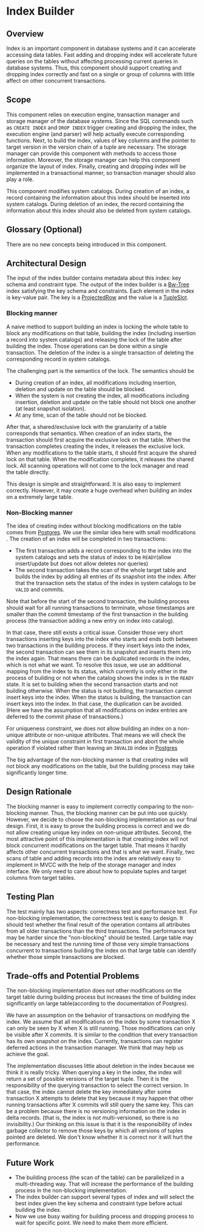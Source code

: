 # Index Builder

## Overview

Index is an important component in database systems and it can accelerate accessing data tables. Fast adding and dropping index will accelerate future queries
on the tables without affecting processing current queries in database systems. Thus, this component should support creating and dropping index correctly and fast
on a single or group of columns with little affect on other concurrent transactions.

## Scope

This component relies on execution engine, transaction manager and storage manager of the database systems. Since the SQL commands such as ```CREATE INDEX``` and ```DROP INDEX``` trigger creating and dropping the index, the execution engine (and parser) will help actually execute corresponding functions. Next, to build the index, values of key columns and the pointer to target version in the version chain of a tuple are necessary. The storage manager can provide this component with methods to access those information. Moreover, the storage manager can help this component organize the layout of index. Finally, creating and dropping index will be implemented in a transactional manner, so transaction manager should also play a role.

This component modifies system catalogs. During creation of an index, a record containing the information about this index should be inserted into system catalogs. During deletion of an index, the record containing the information about this index should also be deleted from system catalogs.

## Glossary (Optional)

There are no new concepts being introduced in this component.

## Architectural Design

The input of the index builder contains metadata about this index: key schema and constraint type. The output of the index builder is a [Bw-Tree](https://github.com/wangziqi2013/BwTree) index satisfying the key schema and constraints. Each element in the index is key-value pair. The key is a [ProjectedRow](https://github.com/cmu-db/terrier/wiki/Storage-Engine-Design#projectedrow-and-projectedcolumns) and the value is a [TupleSlot](https://github.com/cmu-db/terrier/wiki/Storage-Engine-Design#tupleslot).

### Blocking manner

A naive method to support building an index is locking the whole table to block any modifications on that table, building the index (including insertion a record into system catalogs) and releasing the lock of the table after building the index. Those operations can be done within a single transaction. The deletion of the index is a single transaction of deleting the corresponding record in system catalogs.

The challenging part is the semantics of the lock. The semantics should be
* During creation of an index, all modifications including insertion, deletion and update on the table should be blocked.
* When the system is not creating the index, all modifications including insertion, deletion and update on the table should not block one another (at least snapshot isolation).
* At any time, scan of the table should not be blocked.

After that, a shared/exclusive lock with the granularity of a table corresponds that semantics. When creation of an index starts, the transaction should first acquire the exclusive lock on that table. When the transaction completes creating the index, it releases the exclusive lock. When any modifications to the table starts, it should first acquire the shared lock on that table. When the modification completes, it releases the shared lock. All scanning operations will not come to the lock manager and read the table directly.

This design is simple and straightforward. It is also easy to implement correctly. However, it may create a huge overhead when building an index on a extremely large table.

### Non-Blocking manner

The idea of creating index without blocking modifications on the table comes from [Postgres](https://www.postgresql.org/docs/11/sql-createindex.html). We use the similar idea here with small modifications . The creation of an index will be completed in two transactions:
* The first transaction adds a record corresponding to the index into the system catalogs and sets the status of index to be ```READY```(allow insert/update but does not allow deletes nor queries)
* The second transaction takes the scan of the whole target table and builds the index by adding all entries of its snapshot into the index. After that the transaction sets the status of the index in system catalogs to be ```VALID``` and commits.

Note that before the start of the second transaction, the building process should wait for all running transactions to terminate, whose timestamps are smaller than the commit timestamp of the first transaction in the building process (the transaction adding a new entry on index into catalog).

In that case, there still exists a critical issue. Consider those very short transactions inserting keys into the index who starts and ends both between two transactions in the building process. If they insert keys into the index, the second transaction can see them in its snapshot and inserts them into the index again. That means there can be duplicated records in the index, which is not what we want. To resolve this issue, we use an additional mapping from the index to its status, which currently is only either in the process of building or not when the catalog shows the index is in the ```READY``` state. It is set to building when the second transaction starts and not building otherwise. When the status is not building, the transaction cannot insert keys into the index. When the status is building, the transaction can insert keys into the index. In that case, the duplication can be avoided. (Here we have the assumption that all modifications on index entries are deferred to the commit phase of transactions.)

For uniqueness constraint, we does not allow building an index on a non-unique attribute or non-unique attributes. That means we will check the validity of the unique constraint in first transaction and abort the whole operation if violated rather than leaving an ```INVALID``` index in [Postgres](https://www.postgresql.org/docs/11/sql-createindex.html)

The big advantage of the non-blocking manner is that creating index will not block any modifications on the table, but the building process may take significantly longer time.

## Design Rationale
The blocking manner is easy to implement correctly comparing to the non-blocking manner. Thus, the blocking manner can be put into use quickly. However, we decide to choose the non-blocking implementation as our final design. First, it is easy to prove the building process is correct and we do not allow creating unique key index on non-unique attributes. Second, the most attractive point of this implementation is that creating index will not block concurrent modifications on the target table. That means it hardly affects other concurrent transactions and that is what we want. Finally, two scans of table and adding records into the index are relatively easy to implement in MVCC with the help of the storage manager and index interface. We only need to care about how to populate tuples and target columns from target tables.

## Testing Plan
The test mainly has two aspects: correctness test and performance test. For non-blocking implementation, the correctness test is easy to design. It should test whether the final result of the operation contains all attributes from all older transactions than the third transactions. The performance test may be harder since the "non-blocking" should be tested. Large table may be necessary and test the running time of those very simple transactions concurrent to transactions building the index on that large table can identify whether those simple transactions are blocked.

## Trade-offs and Potential Problems
The non-blocking implementation does not other modifications on the target table during building process but increases the time of building index significantly on large table(according to the documentation of Postgres).

We have an assumption on the behavior of transactions on modifying the index. We assume that all modifications on the index by some transaction X can only be seen by X when X is still running. Those modifications can only be visible after X commits. It is similar to the condition that every transaction has its own snapshot on the index. Currently, transactions can register deferred actions in the transaction manager. We think that may help us achieve the goal.

The implementation discusses little about deletion in the index because we think it is really tricky. When querying a key in the index, the index will return a set of possible versions of the target tuple. Then it is the responsibility
of the querying transaction to select the correct version. In that case, the index cannot delete the key immediately after some transaction X attempts to delete that key because it may happen that other running transactions after
X commits will still query the same key. This can be a problem because there is no versioning information on the index in delta records. (that is, the index is not multi-versioned, so there is no invisibility.) Our thinking on this issue
is that it is the responsibility of index garbage collector to remove those keys by which all versions of tuples pointed are deleted. We don't know whether it is correct nor it will hurt the performance.

## Future Work
* The building process (the scan of the table) can be parallelized in a multi-threading way. That will increase the performance of the building process in the non-blocking implementation.
* The index builder can support several types of index and will select the best index given the key schema and constraint type before actual building the index.
* Now we use busy waiting for building process and dropping process to wait for specific point. We need to make them more efficient.
